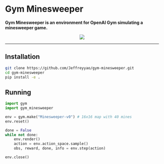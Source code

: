 # Gym Minesweeper
**Gym Minesweeper is an environment for OpenAI Gym simulating a minesweeper game.**

<p align="center">
<img align="center" src="https://jeffreyyao.github.io/images/minesweeper_solver.gif"/>
</p>

---

## Installation

```bash
git clone https://github.com/Jeffreyyao/gym-minesweeper.git
cd gym-minesweeper
pip install -e .
```

## Running

```python
import gym
import gym_minesweeper

env = gym.make("Minesweeper-v0") # 16x16 map with 40 mines
env.reset()

done = False
while not done:
    env.render()
    action = env.action_space.sample()
    obs, reward, done, info = env.step(action)

env.close()
```